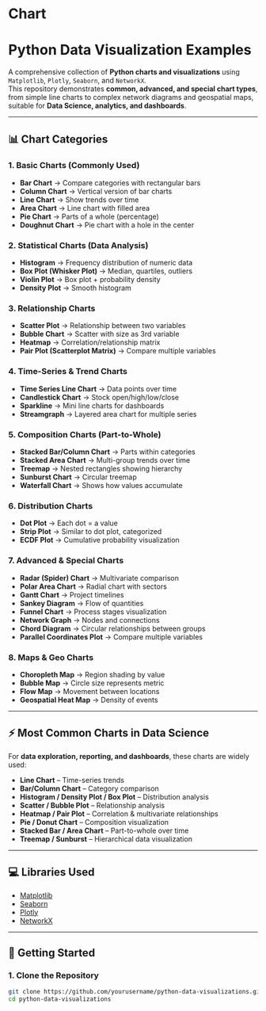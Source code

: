 # Chart
# Python Data Visualization Examples

A comprehensive collection of **Python charts and visualizations** using `Matplotlib`, `Plotly`, `Seaborn`, and `NetworkX`.  
This repository demonstrates **common, advanced, and special chart types**, from simple line charts to complex network diagrams and geospatial maps, suitable for **Data Science, analytics, and dashboards**.

---

## 📊 Chart Categories

### 1. Basic Charts (Commonly Used)
- **Bar Chart** → Compare categories with rectangular bars  
- **Column Chart** → Vertical version of bar charts  
- **Line Chart** → Show trends over time  
- **Area Chart** → Line chart with filled area  
- **Pie Chart** → Parts of a whole (percentage)  
- **Doughnut Chart** → Pie chart with a hole in the center  

### 2. Statistical Charts (Data Analysis)
- **Histogram** → Frequency distribution of numeric data  
- **Box Plot (Whisker Plot)** → Median, quartiles, outliers  
- **Violin Plot** → Box plot + probability density  
- **Density Plot** → Smooth histogram  

### 3. Relationship Charts
- **Scatter Plot** → Relationship between two variables  
- **Bubble Chart** → Scatter with size as 3rd variable  
- **Heatmap** → Correlation/relationship matrix  
- **Pair Plot (Scatterplot Matrix)** → Compare multiple variables  

### 4. Time-Series & Trend Charts
- **Time Series Line Chart** → Data points over time  
- **Candlestick Chart** → Stock open/high/low/close  
- **Sparkline** → Mini line charts for dashboards  
- **Streamgraph** → Layered area chart for multiple series  

### 5. Composition Charts (Part-to-Whole)
- **Stacked Bar/Column Chart** → Parts within categories  
- **Stacked Area Chart** → Multi-group trends over time  
- **Treemap** → Nested rectangles showing hierarchy  
- **Sunburst Chart** → Circular treemap  
- **Waterfall Chart** → Shows how values accumulate  

### 6. Distribution Charts
- **Dot Plot** → Each dot = a value  
- **Strip Plot** → Similar to dot plot, categorized  
- **ECDF Plot** → Cumulative probability visualization  

### 7. Advanced & Special Charts
- **Radar (Spider) Chart** → Multivariate comparison  
- **Polar Area Chart** → Radial chart with sectors  
- **Gantt Chart** → Project timelines  
- **Sankey Diagram** → Flow of quantities  
- **Funnel Chart** → Process stages visualization  
- **Network Graph** → Nodes and connections  
- **Chord Diagram** → Circular relationships between groups  
- **Parallel Coordinates Plot** → Compare multiple variables  

### 8. Maps & Geo Charts
- **Choropleth Map** → Region shading by value  
- **Bubble Map** → Circle size represents metric  
- **Flow Map** → Movement between locations  
- **Geospatial Heat Map** → Density of events  

---

## ⚡ Most Common Charts in Data Science
For **data exploration, reporting, and dashboards**, these charts are widely used:  
- **Line Chart** – Time-series trends  
- **Bar/Column Chart** – Category comparison  
- **Histogram / Density Plot / Box Plot** – Distribution analysis  
- **Scatter / Bubble Plot** – Relationship analysis  
- **Heatmap / Pair Plot** – Correlation & multivariate relationships  
- **Pie / Donut Chart** – Composition visualization  
- **Stacked Bar / Area Chart** – Part-to-whole over time  
- **Treemap / Sunburst** – Hierarchical data visualization  

---

## 💻 Libraries Used
- [Matplotlib](https://matplotlib.org/)  
- [Seaborn](https://seaborn.pydata.org/)  
- [Plotly](https://plotly.com/python/)  
- [NetworkX](https://networkx.org/)  

---

## 🔧 Getting Started

### 1. Clone the Repository
```bash
git clone https://github.com/yourusername/python-data-visualizations.git
cd python-data-visualizations
